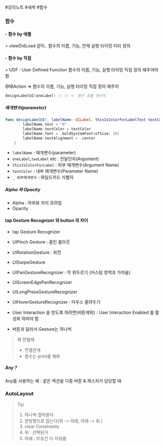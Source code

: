 #강의노트 #새싹 #함수

### 함수
#### - 함수 by 애플

= viewDidLoad 같이..
함수의 이름, 기능,  언제 실행 타이밍 미리 정의
#### - 함수 by 직접

= UDF : User Defined Function
함수의 이름, 기능, 실행 타이밍 직접 정의 해주어야 함 

@IBAction => 함수의 이름, 기능, 실행 타이밍 직접 정의 해주어

```swift
designLabelUI(oneLabel) // () <- 함수 호출 연산자
```

##### 매개변수(parameter)

```swift
func designLabelUI(_ labelName: UILabel, thisIsColorForLabelText textColor: UIColor) {
        labelName.text = "0"
        labelName.textColor = textColor
        labelName.font = .boldSystemFont(ofSize: 30)
        labelName.textAlignment = .center
    }
```

- `labelName` : 매개변수(parameter)
- `oneLabel`,`twoLabel` etc : 전달인자(Argument)
-  `thisIsColorForLabel` : 외부 매개변수(Argument Name)
-  `textColor` : 내부 매개변수(Parameter Name)
- `_ 외부매개변수` :  와일드카드 식별자

##### Alpha 와 Opacity
- Alpha : 하위뷰 까지 흐려짐
- Opacity
#### tap Gesture Recognizer 와 button 의 차이
- tap Gesture Recognizer
- UIPinch Gesture : 줌인 줌아웃
- UIRotationGesture : 회전
- UISwipeGesture
- UIPanGestureRecognizer : 막 휘두르기 (커스텀 영역과 가까움)
- UIScreenEdgePanRecognizer
- UILongPressGestureRecognizer 
- UIHoverGestureRecognizer : 마우스 올려두기

- User Interaction 을 받도록 하려면(버튼제외) : User Interaction Enabled 를 활성화 하여야 함
- 버튼과 달라서 Gesture는 하나씩

>뭐 안될때
>	- 연결관계
>	- 함수는 print를 해봐

##### Any ? 
Any를 사용하는 예 : 같은 액션을 다중 버튼 & 제스처가 담당할 때

### AutoLayout

> Tip
> 1. 하나씩 잡아본다
> 2. 한방향으로 잡는다(위 -> 아래, 아래 -> 위 )
> 3. clear Constraints
> 	1. 위 : 선택된거
> 	2. 아래 : 무조건 다 지워줌